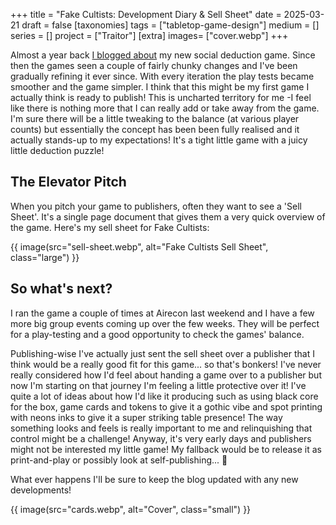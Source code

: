 +++
title = "Fake Cultists: Development Diary & Sell Sheet"
date = 2025-03-21
draft =  false
[taxonomies]
tags = ["tabletop-game-design"]
medium = []
series = []
project = ["Traitor"]
[extra]
images= ["cover.webp"]
+++

Almost a year back [I blogged about](/blog/cultist-deduction-game/) my new social deduction game. Since then the games seen a couple of fairly chunky changes and I've been gradually refining it ever since. With every iteration the play tests became smoother and the game simpler. I think that this might be my first game I actually think is ready to publish! This is uncharted territory for me -I feel like there is nothing more that I can really add or take away from the game. I'm sure there will be a little tweaking to the balance (at various player counts) but essentially the concept has been been fully realised and it actually stands-up to my expectations! It's a tight little game with a juicy little deduction puzzle!


## The Elevator Pitch

When you pitch your game to publishers, often they want to see a 'Sell Sheet'. It's a single page document that gives them a very quick overview of the game. Here's my sell sheet for Fake Cultists:

{{ image(src="sell-sheet.webp", alt="Fake Cultists Sell Sheet", class="large") }}


## So what's next?

I ran the game a couple of times at Airecon last weekend and I have a few more big group events coming up over the few weeks. They will be perfect for a play-testing and a good opportunity to check the games' balance.

Publishing-wise I've actually just sent the sell sheet over a publisher that I think would be a really good fit for this game... so that's bonkers! I've never really considered how I'd feel about handing a game over to a publisher but now I'm starting on that journey I'm feeling a little protective over it! I've quite a lot of ideas about how I'd like it producing such as using black core for the box, game cards and tokens to give it a gothic vibe and spot printing with neons inks to give it a super striking table presence! The way something looks and feels is really important to me and relinquishing that control might be a challenge! Anyway, it's very early days and publishers might not be interested my little game! My fallback would be to release it as print-and-play or possibly look at self-publishing... 🫣

What ever happens I'll be sure to keep the blog updated with any new developments!

{{ image(src="cards.webp", alt="Cover", class="small") }}
